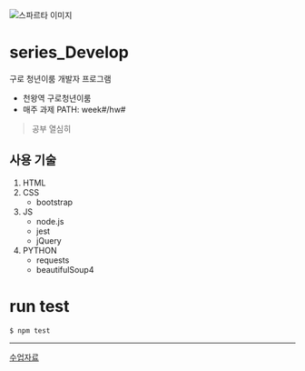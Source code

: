 ![스파르타 이미지](https://spartacodingclub.kr/static/v5/images/imageTan_Q&A.png)

# series_Develop
구로 청년이룸 개발자 프로그램

* 천왕역 구로청년이룸
* 매주 과제 PATH: week#/hw#

> 공부 열심히 

## 사용 기술

1. HTML
2. CSS
   * bootstrap
3. JS
    * node.js
    * jest
    * jQuery
4. PYTHON
   * requests
   * beautifulSoup4
    
# run test

```shell
$ npm test

```

---
[수업자료](https://bit.ly/spataD)